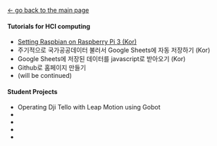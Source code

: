 [← go back to the main page](https://leelamb.github.io/)

#### Tutorials for HCI computing
- [Setting Raspbian on Raspberry Pi 3 (Kor)](Raspbian.md)
- 주기적으로 국가공공데이터 불러서 Google Sheets에 자동 저장하기 (Kor)
- Google Sheets에 저장된 데이터를 javascript로 받아오기 (Kor)
- Github로 홈페이지 만들기
- (will be continued)

#### Student Projects
- Operating Dji Tello with Leap Motion using Gobot
- 
- 
- 
- 
